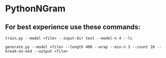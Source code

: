 # PythonNGram
## For best experience use these commands:
`train.py --model <file> --input-dir text --model-n 4 --lc`

`generate.py --model <file> --length 400 --wrap --min-n 3 --count 10 --break-on-end --output <file>`